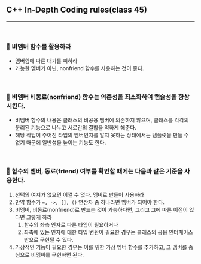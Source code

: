 ## C++ In-Depth Coding rules(class 45)

***

<br>

### :pushpin: 비멤버 함수를 활용하라

- 멤버쉽에 따른 대가를 피하라
- 가능한 멤버가 아닌, nonfriend 함수를 사용하는 것이 좋다.

<br>

### :pushpin: 비멤버 비동료(nonfriend) 함수는 의존성을 최소화하여 캡슐성을 향상시킨다.

- 비멤버 함수의 내용은 클래스의 비공용 멤버에 의존하지 않으며, 클래스를 각각의 분리된 기능으로 나누고 서로간의 결합을 약하게 해준다.
- 해당 작업이 주어진 타입의 멤버인지를 알지 못하는 상태에서는 템플릿을 만들 수 없기 때문에 일반성을 높이는 기능도 한다.

<br>

### :pushpin: 함수의 멤버, 동료(friend) 여부를 확인할 때에는 다음과 같은 기준을 사용한다.

1. 선택의 여지가 없으면 어쩔 수 없다. 멤버로 만들어 사용하라
2. 만약 함수가 ```=, ->, [], ()``` 연산자 중 하나라면 멤버가 되어야 한다.
3. 비멤버, 비동료(nonfriend)로 만드는 것이 가능하다면, 그리고 그에 따른 이점이 있다면 그렇게 하라
   1. 함수의 좌측 인자로 다른 타입이 필요하거나
   2. 좌측에 있는 인자에 대한 타입 변환이 필요한 경우는 클래스의 공용 인터페이스만으로 구현될 수 있다.
4. 가상적인 기능이 필요한 경우는 이를 위한 가상 멤버 함수를 추가하고, 그 멤버를 중심으로 비멤버를 구현하면 된다.

